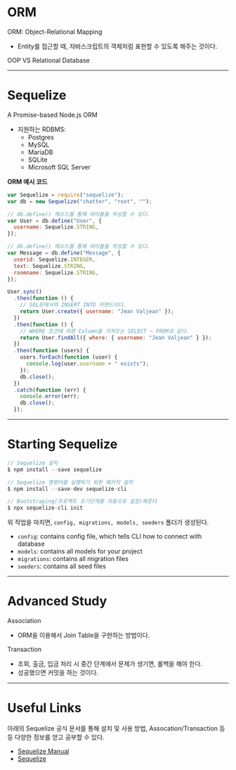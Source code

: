 # ORM

ORM: Object-Relational Mapping

- Entity를 접근할 때, 자바스크립트의 객체처럼 표현할 수 있도록 해주는 것이다.

OOP VS Relational Database

---

# Sequelize

A Promise-based Node.js ORM

- 지원하는 RDBMS:
  - Postgres
  - MySQL
  - MariaDB
  - SQLite
  - Microsoft SQL Server

**ORM 예시 코드**

```js
var Sequelize = require("sequelize");
var db = new Sequelize("chatter", "root", "");

// db.define() 메소드를 통해 테이블을 작성할 수 있다.
var User = db.define("User", {
  username: Sequelize.STRING,
});

// db.define() 메소드를 통해 테이블을 작성할 수 있다.
var Message = db.define("Message", {
  userid: Sequelize.INTEGER,
  text: Sequelize.STRING,
  roomname: Sequelize.STRING,
});

User.sync()
  .then(function () {
    // SQL문에서의 INSERT INTO 커맨드이다.
    return User.create({ username: "Jean Valjean" });
  })
  .then(function () {
    // WHERE 조건에 따른 Column을 가져오는 SELECT ~ FROM과 같다.
    return User.findAll({ where: { username: "Jean Valjean" } });
  })
  .then(function (users) {
    users.forEach(function (user) {
      console.log(user.username + " exists");
    });
    db.close();
  })
  .catch(function (err) {
    console.error(err);
    db.close();
  });
```

---

# Starting Sequelize

```js
// Sequelize 설치
$ npm install --save sequelize

// Sequelize 명령어를 실행하기 위한 패키지 설치
$ npm install --save-dev sequelize-cli

// Bootstraping(프로젝트 초기단계를 자동으로 설정)해준다
$ npx sequelize-cli init
```

위 작업을 마치면, `config, migrations, models, seeders` 폴더가 생성된다.

- `config`: contains config file, which tells CLI how to connect with database
- `models`: contains all models for your project
- `migrations`: contains all migration files
- `seeders`: contains all seed files

---

# Advanced Study

Association

- ORM을 이용해서 Join Table을 구현하는 방법이다.

Transaction

- 조회, 출금, 입금 처리 시 중간 단계에서 문제가 생기면, 롤백을 해야 한다.
- 성공했으면 커밋을 하는 것이다.

---

# Useful Links

아래의 Sequelize 공식 문서를 통해 설치 및 사용 방법, Assocation/Transaction 등등 다양한 정보를 얻고 공부할 수 있다.

- [Sequelize Manual](https://sequelize.org/master/manual/migrations.html)
- [Sequelize](https://sequelize.org/)

